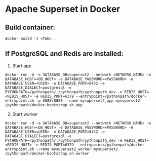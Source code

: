 # Apache Superset in Docker

## Build container:

`docker build -t <TAG> .`

## If PostgreSQL and Redis are installed:

1. Start app

`docker run -d -e DATABASE_DB=superset2 --network <NETWORK_NAME> -e DATABASE_HOST=<DB_HOST> -e DATABASE_PASSWORD=<PASSWORD> -e DATABASE_USER=<USER> -e DATABASE_PORT=5432 -e DATABASE_DIALECT=postgresql -e PYTHONPATH=/pythonpath/:/pythonpath/pythonpath_dev -e REDIS_HOST=<REDIS_HOST> -e REDIS_PORT=6379 --entrypoint=/pythonpath/docker-entrypoint.sh -p 8088:8088 --name mysuperset2_app mysuperset2 /pythonpath/docker-bootstrap.sh app`

2. Start worker

`docker run -d -e DATABASE_DB=superset2 --network <NETWORK_NAME> -e DATABASE_HOST=<DB_HOST> -e DATABASE_PASSWORD=<PASSWORD> -e DATABASE_USER=<USER> -e DATABASE_PORT=5432 -e DATABASE_DIALECT=postgresql -e PYTHONPATH=/pythonpath/:/pythonpath/pythonpath_dev -e REDIS_HOST=<REDIS_HOST> -e REDIS_PORT=6379 --entrypoint=/pythonpath/docker-entrypoint.sh --name mysuperset2_worker mysuperset2 /pythonpath/docker-bootstrap.sh worker`

